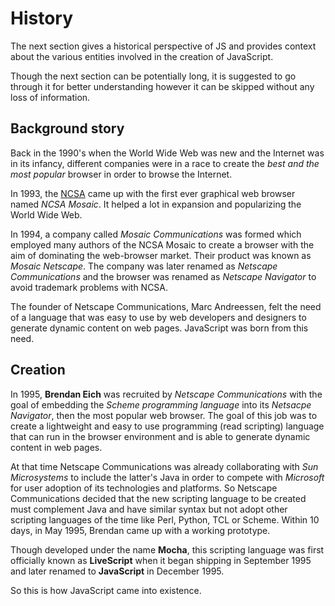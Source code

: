 # History

The next section gives a historical perspective of JS and provides context about the various
entities involved in the creation of JavaScript.

Though the next section can be potentially long, it is suggested to go through it for better
understanding however it can be skipped without any loss of information.

## Background story

Back in the 1990's when the World Wide Web was new and the Internet was in its infancy, different
companies were in a race to create the *best and the most popular* browser in order to browse the
Internet.

In 1993, the [NCSA](https://en.wikipedia.org/wiki/National_Center_for_Supercomputing_Applications)
came up with the first ever graphical web browser named *NCSA Mosaic*. It helped a lot in expansion
and popularizing the World Wide Web.

In 1994, a company called *Mosaic Communications* was formed which employed many authors of the NCSA
Mosaic to create a browser with the aim of dominating the web-browser market. Their product was known
as *Mosaic Netscape*. The company was later renamed as *Netscape Communications* and the browser was
renamed as *Netscape Navigator* to avoid trademark problems with NCSA.

The founder of Netscape Communications, Marc Andreessen, felt the need of a language that was easy
to use by web developers and designers to generate dynamic content on web pages. JavaScript was born
from this need.

## Creation

In 1995, **Brendan Eich** was recruited by *Netscape Communications* with the goal of embedding the
*Scheme programming language* into its *Netsacpe Navigator*, then the most popular web browser. The
goal of this job was to create a lightweight and easy to use programming (read scripting) language
that can run in the browser environment and is able to generate dynamic content in web pages.

At that time Netscape Communications was already collaborating with *Sun Microsystems* to include
the latter's Java in order to compete with *Microsoft* for user adoption of its technologies and
platforms. So Netscape Communications decided that the new  scripting language to be created must
complement Java and have similar syntax but not adopt other scripting languages of the time like
Perl, Python, TCL or Scheme. Within 10 days, in May 1995, Brendan came up with a working prototype.

Though developed under the name **Mocha**, this scripting language was first officially known as
**LiveScript** when it began shipping in September 1995 and later renamed to **JavaScript** in
December 1995.

So this is how JavaScript came into existence.
